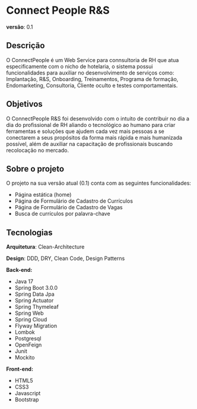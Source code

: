 # Connect People R&S

**versão**: 0.1

## Descrição


O ConnectPeople é um Web Service para connsultoria de RH que atua especificamente com o nicho de
hotelaria, o sistema possui funcionalidades para auxiliar no desenvolvimento de serviços como:
Implantação, R&S, Onboarding, Treinamentos, Programa de formação, Endomarketing, Consultoria,
Cliente oculto e testes comportamentais.


## Objetivos


O ConnectPeople R&S foi desenvolvido com o intuito de contribuir no dia a dia do profissional
de RH aliando o tecnológico ao humano para criar ferramentas e soluções que ajudem cada vez
mais pessoas a se conectarem a seus propósitos da forma mais rápida e mais humanizada possível,
além de auxiliar na capacitação de profissionais buscando recolocação no mercado.


## Sobre o projeto


O projeto na sua versão atual (0.1) conta com as seguintes funcionalidades:
- Página estática (home)
- Página de Formulário de Cadastro de Currículos
- Página de Formulário de Cadastro de Vagas
- Busca de currículos por palavra-chave

## Tecnologias


**Arquitetura**: Clean-Architecture

**Design**: DDD, DRY, Clean Code, Design Patterns

**Back-end:**
- Java 17
- Spring Boot 3.0.0
- Spring Data Jpa
- Spring Actuator
- Spring Thymeleaf
- Spring Web
- Spring Cloud
- Flyway Migration
- Lombok
- Postgresql
- OpenFeign
- Junit
- Mockito

**Front-end:**
- HTML5
- CSS3
- Javascript
- Bootstrap
